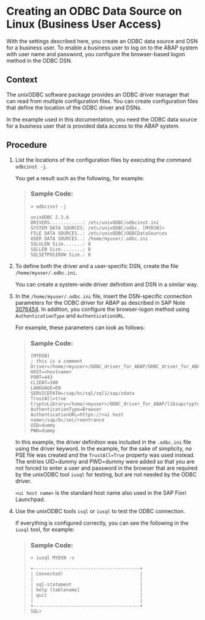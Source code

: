 <!-- loio326f0560dd434b9ca26331ac19275049 -->

# Creating an ODBC Data Source on Linux \(Business User Access\)

With the settings described here, you create an ODBC data source and DSN for a business user. To enable a business user to log on to the ABAP system with user name and password, you configure the browser-based logon method in the ODBC DSN.



## Context

The unixODBC software package provides an ODBC driver manager that can read from multiple configuration files. You can create configuration files that define the location of the ODBC driver and DSNs.

In the example used in this documentation, you need the ODBC data source for a business user that is provided data access to the ABAP system.



<a name="loio326f0560dd434b9ca26331ac19275049__steps_pyl_l5f_hsb"/>

## Procedure

1.  List the locations of the configuration files by executing the command `odbcinst -j`.

    You get a result such as the following, for example:

    > ### Sample Code:  
    > ```
    > > odbcinst -j
    > 
    > unixODBC 2.3.6
    > DRIVERS............: /etc/unixODBC/odbcinst.ini
    > SYSTEM DATA SOURCES: /etc/unixODBC/odbc. [MYDSN]>
    > FILE DATA SOURCES..: /etc/unixODBC/ODBCDataSources
    > USER DATA SOURCES..: /home/myuser/.odbc.ini
    > SQLULEN Size.......: 8
    > SQLLEN Size........: 8
    > SQLSETPOSIROW Size.: 8
    > 
    > ```

2.  To define both the driver and a user-specific DSN, create the file `/home/myuser/.odbc.ini`.

    You can create a system-wide driver definition and DSN in a similar way.

3.  In the `/home/myuser/.odbc.ini` file, insert the DSN-specific connection parameters for the ODBC driver for ABAP as described in SAP Note [3076454](https://me.sap.com/notes/3076454). In addition, you configure the browser-logon method using `AuthenticationType` and `AuthenticationURL`.

    For example, these parameters can look as follows:

    > ### Sample Code:  
    > ```
    > [MYDSN]
    > ; this is a comment
    > Driver=/home/<myuser>/ODBC_driver_for_ABAP/ODBC_driver_for_ABAP.so
    > HOST=<hostname>
    > PORT=443
    > CLIENT=100
    > LANGUAGE=EN
    > SERVICEPATH=/sap/bc/sql/sql1/sap/zdata
    > TrustAll=true
    > CryptoLibrary=/home/<myuser>/ODBC_driver_for_ABAP/libsapcrypto.so
    > AuthenticationType=Browser
    > AuthenticationURL=https://<ui host name>/sap/bc/sec/reentrance
    > UID=dummy
    > PWD=dummy
    > 
    > ```

    In this example, the driver definition was included in the `.odbc.ini` file using the driver keyword. In the example, for the sake of simplicity, no PSE file was created and the `TrustAll=True` property was used instead. The entries UID=dummy and PWD=dummy were added so that you are not forced to enter a user and password in the browser that are required by the unixODBC tool `iusql` for testing, but are not needed by the ODBC driver.

    `<ui host name>` is the standard host name also used in the SAP Fiori Launchpad.

4.  Use the unixODBC tools `isql` or `iusql` to test the ODBC connection.

    If everything is configured correctly, you can see the following in the `iusql` tool, for example:

    > ### Sample Code:  
    > ```
    > > iusql MYDSN -v
    > 
    > +---------------------------------------+
    > | Connected!                            |
    > |                                       |
    > | sql-statement                         |
    > | help [tablename]                      |
    > | quit                                  |
    > |                                       |
    > +---------------------------------------+
    > SQL>
    > ```



